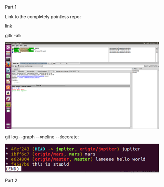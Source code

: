 Part 1

Link to the completely pointless repo:

[link](https://github.com/MarkWesterhoff/lab3part1)


gitk -all:

![alt text](https://github.com/MarkWesterhoff/CSCI-2960-Labs/blob/master/lab3/part1branches_1.png "gitk")


git log --graph --oneline --decorate:

![alt text](https://github.com/MarkWesterhoff/CSCI-2960-Labs/blob/master/lab3/part1branches_2.png "git log")




Part 2


